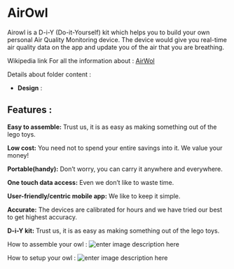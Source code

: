 AirOwl
======
Airowl is a D-i-Y (Do-it-Yourself) kit which helps you to build your own personal Air Quality Monitoring device. The device would give you real-time air quality data on the app and update you of the air that you are breathing.

Wikipedia link For all the information about : [AirWol](http://knowledge.indiaopendata.com/index.php/AirOwl)

Details about folder content : 

 - **Design** :  

Features :
----------

**Easy to assemble:**
Trust us, it is as easy as making something out of the lego toys.

**Low cost:**
You need not to spend your entire savings into it. We value your money!

**Portable(handy):**
Don’t worry, you can carry it anywhere and everywhere.

**One touch data access:**
Even we don’t like to waste time.

**User-friendly/centric mobile app:**
We like to keep it simple.
    
**Accurate:**
The devices are calibrated for hours and we have tried our best to get highest accuracy.

**D-i-Y kit:**
Trust us, it is as easy as making something out of the lego toys.

How to assemble your owl :
![enter image description here](https://lh3.googleusercontent.com/--va110yBS_E/V3pKPWtwVMI/AAAAAAAAAMA/sXcyGqEsP5g0KfoEXPqf4PuMne0n_JPKQCLcB/s0/AirOwl+User+manual1+for+web-04.jpg "AirOwl User manual1 for web-04.jpg")


How to setup your owl :
![enter image description here](https://lh3.googleusercontent.com/-l4aBXQn0fBs/V3pGWow9uXI/AAAAAAAAALo/MZSp-X-cCZYMJpIEFBaswVBBSGVtDwp6wCLcB/s0/AirOwl+User+manual1+for+web-03.jpg "AirOwl User manual1 for web-03.jpg")
